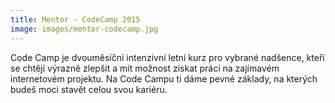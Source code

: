 ```yaml
---
title: Mentor - CodeCamp 2015
image: images/mentor-codecamp.jpg
---
```

Code Camp je dvouměsíční intenzivní letní kurz pro vybrané nadšence, kteří se chtějí výrazně zlepšit a mít možnost získat práci na zajímavém internetovém projektu. Na Code Campu ti dáme pevné základy, na kterých budeš moci stavět celou svou kariéru. 
